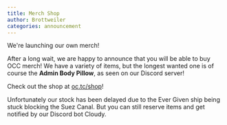 ```yaml
---
title: Merch Shop
author: Brottweiler
categories: announcement
---
```


We're launching our own merch!

After a long wait, we are happy to announce that you will be able to buy OCC merch! We have a variety of items, but the longest wanted one is of course the **Admin Body Pillow**, as seen on our Discord server!

Check out the shop at [oc.tc/shop](https://oc.tc/shop/)!

Unfortunately our stock has been delayed due to the Ever Given ship being stuck blocking the Suez Canal. But you can still reserve items and get notified by our Discord bot Cloudy.
